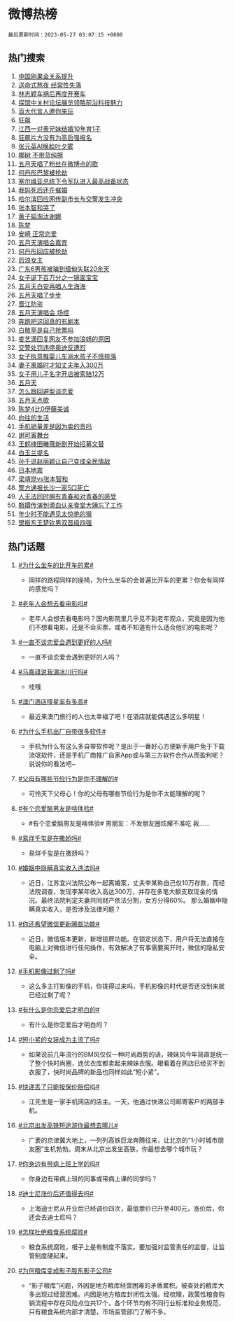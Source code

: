# 微博热榜

`最后更新时间：2023-05-27 03:07:15 +0800`

## 热门搜索

1. [中国刚果金关系提升](https://m.weibo.cn/search?containerid=100103type%3D1%26t%3D10%26q%3D%23%E4%B8%AD%E5%9B%BD%E5%88%9A%E6%9E%9C%E9%87%91%E5%85%B3%E7%B3%BB%E6%8F%90%E5%8D%87%23&stream_entry_id=51&isnewpage=1&extparam=seat%3D1%26stream_entry_id%3D51%26pos%3D0%26filter_type%3Drealtimehot%26c_type%3D51%26dgr%3D0%26cate%3D10103%26display_time%3D1685128033%26pre_seqid%3D1685128033968017586109&luicode=10000011&lfid=106003type%253D25%2526t%253D3%2526disable_hot%253D1%2526filter_type%253Drealtimehot)
1. [送命式熬夜 经常性失落](https://m.weibo.cn/search?containerid=100103type%3D1%26t%3D10%26q%3D%E9%80%81%E5%91%BD%E5%BC%8F%E7%86%AC%E5%A4%9C+%E7%BB%8F%E5%B8%B8%E6%80%A7%E5%A4%B1%E8%90%BD&stream_entry_id=31&isnewpage=1&extparam=seat%3D1%26dgr%3D0%26flag%3D0%26realpos%3D1%26c_type%3D31%26stream_entry_id%3D31%26cate%3D5001%26pos%3D0%26lcate%3D5001%26filter_type%3Drealtimehot%26q%3D%25E9%2580%2581%25E5%2591%25BD%25E5%25BC%258F%25E7%2586%25AC%25E5%25A4%259C%2520%25E7%25BB%258F%25E5%25B8%25B8%25E6%2580%25A7%25E5%25A4%25B1%25E8%2590%25BD%26band_rank%3D1%26display_time%3D1685128033%26pre_seqid%3D1685128033968017586109&luicode=10000011&lfid=106003type%253D25%2526t%253D3%2526disable_hot%253D1%2526filter_type%253Drealtimehot)
1. [林志颖车祸后再度开赛车](https://m.weibo.cn/search?containerid=100103type%3D1%26t%3D10%26q%3D%23%E6%9E%97%E5%BF%97%E9%A2%96%E8%BD%A6%E7%A5%B8%E5%90%8E%E5%86%8D%E5%BA%A6%E5%BC%80%E8%B5%9B%E8%BD%A6%23&stream_entry_id=31&isnewpage=1&extparam=seat%3D1%26dgr%3D0%26flag%3D2%26realpos%3D2%26c_type%3D31%26stream_entry_id%3D31%26cate%3D5001%26pos%3D1%26lcate%3D5001%26filter_type%3Drealtimehot%26q%3D%2523%25E6%259E%2597%25E5%25BF%2597%25E9%25A2%2596%25E8%25BD%25A6%25E7%25A5%25B8%25E5%2590%258E%25E5%2586%258D%25E5%25BA%25A6%25E5%25BC%2580%25E8%25B5%259B%25E8%25BD%25A6%2523%26band_rank%3D2%26display_time%3D1685128033%26pre_seqid%3D1685128033968017586109&luicode=10000011&lfid=106003type%253D25%2526t%253D3%2526disable_hot%253D1%2526filter_type%253Drealtimehot)
1. [探馆中关村论坛展览领略前沿科技魅力](https://m.weibo.cn/search?containerid=100103type%3D1%26t%3D10%26q%3D%23%E6%8E%A2%E9%A6%86%E4%B8%AD%E5%85%B3%E6%9D%91%E8%AE%BA%E5%9D%9B%E5%B1%95%E8%A7%88%E9%A2%86%E7%95%A5%E5%89%8D%E6%B2%BF%E7%A7%91%E6%8A%80%E9%AD%85%E5%8A%9B%23&stream_entry_id=31&isnewpage=1&extparam=seat%3D1%26dgr%3D0%26flag%3D0%26realpos%3D3%26c_type%3D31%26stream_entry_id%3D31%26cate%3D5001%26pos%3D2%26lcate%3D5001%26filter_type%3Drealtimehot%26q%3D%2523%25E6%258E%25A2%25E9%25A6%2586%25E4%25B8%25AD%25E5%2585%25B3%25E6%259D%2591%25E8%25AE%25BA%25E5%259D%259B%25E5%25B1%2595%25E8%25A7%2588%25E9%25A2%2586%25E7%2595%25A5%25E5%2589%258D%25E6%25B2%25BF%25E7%25A7%2591%25E6%258A%2580%25E9%25AD%2585%25E5%258A%259B%2523%26band_rank%3D3%26display_time%3D1685128033%26pre_seqid%3D1685128033968017586109&luicode=10000011&lfid=106003type%253D25%2526t%253D3%2526disable_hot%253D1%2526filter_type%253Drealtimehot)
1. [百大代言人邀你来玩](https://m.weibo.cn/search?containerid=100103type%3D1%26t%3D10%26q%3D%23%E7%99%BE%E5%A4%A7%E4%BB%A3%E8%A8%80%E4%BA%BA%E9%82%80%E4%BD%A0%E6%9D%A5%E7%8E%A9%23&stream_entry_id=31&isnewpage=1&extparam=seat%3D1%26dgr%3D0%26is_ad_pos%3D1%26c_type%3D31%26cate%3D5001%26stream_entry_id%3D31%26pos%3D3%26q%3D%2523%25E7%2599%25BE%25E5%25A4%25A7%25E4%25BB%25A3%25E8%25A8%2580%25E4%25BA%25BA%25E9%2582%2580%25E4%25BD%25A0%25E6%259D%25A5%25E7%258E%25A9%2523%26lcate%3D5001%26filter_type%3Drealtimehot%26adid%3D190676%26topic_ad%3D1%26band_rank%3D4%26display_time%3D1685128033%26pre_seqid%3D1685128033968017586109&luicode=10000011&lfid=106003type%253D25%2526t%253D3%2526disable_hot%253D1%2526filter_type%253Drealtimehot)
1. [狂飙](https://m.weibo.cn/search?containerid=100103type%3D1%26t%3D10%26q%3D%E7%8B%82%E9%A3%99&stream_entry_id=31&isnewpage=1&extparam=seat%3D1%26dgr%3D0%26flag%3D16%26realpos%3D4%26c_type%3D31%26stream_entry_id%3D31%26cate%3D5001%26pos%3D4%26lcate%3D5001%26filter_type%3Drealtimehot%26q%3D%25E7%258B%2582%25E9%25A3%2599%26band_rank%3D4%26display_time%3D1685128033%26pre_seqid%3D1685128033968017586109&luicode=10000011&lfid=106003type%253D25%2526t%253D3%2526disable_hot%253D1%2526filter_type%253Drealtimehot)
1. [江西一对表兄妹结婚10年育1子](https://m.weibo.cn/search?containerid=100103type%3D1%26t%3D10%26q%3D%23%E6%B1%9F%E8%A5%BF%E4%B8%80%E5%AF%B9%E8%A1%A8%E5%85%84%E5%A6%B9%E7%BB%93%E5%A9%9A10%E5%B9%B4%E8%82%B21%E5%AD%90%23&stream_entry_id=31&isnewpage=1&extparam=seat%3D1%26dgr%3D0%26flag%3D0%26realpos%3D5%26c_type%3D31%26stream_entry_id%3D31%26cate%3D5001%26pos%3D5%26lcate%3D5001%26filter_type%3Drealtimehot%26q%3D%2523%25E6%25B1%259F%25E8%25A5%25BF%25E4%25B8%2580%25E5%25AF%25B9%25E8%25A1%25A8%25E5%2585%2584%25E5%25A6%25B9%25E7%25BB%2593%25E5%25A9%259A10%25E5%25B9%25B4%25E8%2582%25B21%25E5%25AD%2590%2523%26band_rank%3D5%26display_time%3D1685128033%26pre_seqid%3D1685128033968017586109&luicode=10000011&lfid=106003type%253D25%2526t%253D3%2526disable_hot%253D1%2526filter_type%253Drealtimehot)
1. [狂飙片方没有为高启强报名](https://m.weibo.cn/search?containerid=100103type%3D1%26t%3D10%26q%3D%23%E7%8B%82%E9%A3%99%E7%89%87%E6%96%B9%E6%B2%A1%E6%9C%89%E4%B8%BA%E9%AB%98%E5%90%AF%E5%BC%BA%E6%8A%A5%E5%90%8D%23&stream_entry_id=31&isnewpage=1&extparam=seat%3D1%26dgr%3D0%26flag%3D0%26realpos%3D6%26c_type%3D31%26stream_entry_id%3D31%26cate%3D5001%26pos%3D6%26lcate%3D5001%26filter_type%3Drealtimehot%26q%3D%2523%25E7%258B%2582%25E9%25A3%2599%25E7%2589%2587%25E6%2596%25B9%25E6%25B2%25A1%25E6%259C%2589%25E4%25B8%25BA%25E9%25AB%2598%25E5%2590%25AF%25E5%25BC%25BA%25E6%258A%25A5%25E5%2590%258D%2523%26band_rank%3D6%26display_time%3D1685128033%26pre_seqid%3D1685128033968017586109&luicode=10000011&lfid=106003type%253D25%2526t%253D3%2526disable_hot%253D1%2526filter_type%253Drealtimehot)
1. [张元英AI换脸叶夕雾](https://m.weibo.cn/search?containerid=100103type%3D1%26t%3D10%26q%3D%23%E5%BC%A0%E5%85%83%E8%8B%B1AI%E6%8D%A2%E8%84%B8%E5%8F%B6%E5%A4%95%E9%9B%BE%23&stream_entry_id=31&isnewpage=1&extparam=seat%3D1%26dgr%3D0%26flag%3D0%26realpos%3D7%26c_type%3D31%26stream_entry_id%3D31%26cate%3D5001%26pos%3D7%26lcate%3D5001%26filter_type%3Drealtimehot%26q%3D%2523%25E5%25BC%25A0%25E5%2585%2583%25E8%258B%25B1AI%25E6%258D%25A2%25E8%2584%25B8%25E5%258F%25B6%25E5%25A4%2595%25E9%259B%25BE%2523%26band_rank%3D7%26display_time%3D1685128033%26pre_seqid%3D1685128033968017586109&luicode=10000011&lfid=106003type%253D25%2526t%253D3%2526disable_hot%253D1%2526filter_type%253Drealtimehot)
1. [椰树 不带货纯擦](https://m.weibo.cn/search?containerid=100103type%3D1%26t%3D10%26q%3D%E6%A4%B0%E6%A0%91+%E4%B8%8D%E5%B8%A6%E8%B4%A7%E7%BA%AF%E6%93%A6&stream_entry_id=31&isnewpage=1&extparam=seat%3D1%26dgr%3D0%26flag%3D0%26realpos%3D8%26c_type%3D31%26stream_entry_id%3D31%26cate%3D5001%26pos%3D8%26lcate%3D5001%26filter_type%3Drealtimehot%26q%3D%25E6%25A4%25B0%25E6%25A0%2591%2520%25E4%25B8%258D%25E5%25B8%25A6%25E8%25B4%25A7%25E7%25BA%25AF%25E6%2593%25A6%26band_rank%3D8%26display_time%3D1685128033%26pre_seqid%3D1685128033968017586109&luicode=10000011&lfid=106003type%253D25%2526t%253D3%2526disable_hot%253D1%2526filter_type%253Drealtimehot)
1. [五月天唱了粉丝在微博点的歌](https://m.weibo.cn/search?containerid=100103type%3D1%26t%3D10%26q%3D%23%E4%BA%94%E6%9C%88%E5%A4%A9%E5%94%B1%E4%BA%86%E7%B2%89%E4%B8%9D%E5%9C%A8%E5%BE%AE%E5%8D%9A%E7%82%B9%E7%9A%84%E6%AD%8C%23&stream_entry_id=31&isnewpage=1&extparam=seat%3D1%26dgr%3D0%26flag%3D0%26realpos%3D9%26c_type%3D31%26stream_entry_id%3D31%26cate%3D5001%26pos%3D9%26lcate%3D5001%26filter_type%3Drealtimehot%26q%3D%2523%25E4%25BA%2594%25E6%259C%2588%25E5%25A4%25A9%25E5%2594%25B1%25E4%25BA%2586%25E7%25B2%2589%25E4%25B8%259D%25E5%259C%25A8%25E5%25BE%25AE%25E5%258D%259A%25E7%2582%25B9%25E7%259A%2584%25E6%25AD%258C%2523%26band_rank%3D9%26display_time%3D1685128033%26pre_seqid%3D1685128033968017586109&luicode=10000011&lfid=106003type%253D25%2526t%253D3%2526disable_hot%253D1%2526filter_type%253Drealtimehot)
1. [何丹彤巴黎被抢劫](https://m.weibo.cn/search?containerid=100103type%3D1%26t%3D10%26q%3D%E4%BD%95%E4%B8%B9%E5%BD%A4%E5%B7%B4%E9%BB%8E%E8%A2%AB%E6%8A%A2%E5%8A%AB&stream_entry_id=31&isnewpage=1&extparam=seat%3D1%26dgr%3D0%26flag%3D0%26realpos%3D10%26c_type%3D31%26stream_entry_id%3D31%26cate%3D5001%26pos%3D10%26lcate%3D5001%26filter_type%3Drealtimehot%26q%3D%25E4%25BD%2595%25E4%25B8%25B9%25E5%25BD%25A4%25E5%25B7%25B4%25E9%25BB%258E%25E8%25A2%25AB%25E6%258A%25A2%25E5%258A%25AB%26band_rank%3D10%26display_time%3D1685128033%26pre_seqid%3D1685128033968017586109&luicode=10000011&lfid=106003type%253D25%2526t%253D3%2526disable_hot%253D1%2526filter_type%253Drealtimehot)
1. [塞尔维亚总统下令军队进入最高战备状态](https://m.weibo.cn/search?containerid=100103type%3D1%26t%3D10%26q%3D%23%E5%A1%9E%E5%B0%94%E7%BB%B4%E4%BA%9A%E6%80%BB%E7%BB%9F%E4%B8%8B%E4%BB%A4%E5%86%9B%E9%98%9F%E8%BF%9B%E5%85%A5%E6%9C%80%E9%AB%98%E6%88%98%E5%A4%87%E7%8A%B6%E6%80%81%23&stream_entry_id=31&isnewpage=1&extparam=seat%3D1%26dgr%3D0%26flag%3D0%26realpos%3D11%26c_type%3D31%26stream_entry_id%3D31%26cate%3D5001%26pos%3D11%26lcate%3D5001%26filter_type%3Drealtimehot%26q%3D%2523%25E5%25A1%259E%25E5%25B0%2594%25E7%25BB%25B4%25E4%25BA%259A%25E6%2580%25BB%25E7%25BB%259F%25E4%25B8%258B%25E4%25BB%25A4%25E5%2586%259B%25E9%2598%259F%25E8%25BF%259B%25E5%2585%25A5%25E6%259C%2580%25E9%25AB%2598%25E6%2588%2598%25E5%25A4%2587%25E7%258A%25B6%25E6%2580%2581%2523%26band_rank%3D11%26display_time%3D1685128033%26pre_seqid%3D1685128033968017586109&luicode=10000011&lfid=106003type%253D25%2526t%253D3%2526disable_hot%253D1%2526filter_type%253Drealtimehot)
1. [我妈死后还在催婚](https://m.weibo.cn/search?containerid=100103type%3D1%26t%3D10%26q%3D%E6%88%91%E5%A6%88%E6%AD%BB%E5%90%8E%E8%BF%98%E5%9C%A8%E5%82%AC%E5%A9%9A&stream_entry_id=31&isnewpage=1&extparam=seat%3D1%26dgr%3D0%26flag%3D0%26realpos%3D12%26c_type%3D31%26stream_entry_id%3D31%26cate%3D5001%26pos%3D12%26lcate%3D5001%26filter_type%3Drealtimehot%26q%3D%25E6%2588%2591%25E5%25A6%2588%25E6%25AD%25BB%25E5%2590%258E%25E8%25BF%2598%25E5%259C%25A8%25E5%2582%25AC%25E5%25A9%259A%26band_rank%3D12%26display_time%3D1685128033%26pre_seqid%3D1685128033968017586109&luicode=10000011&lfid=106003type%253D25%2526t%253D3%2526disable_hot%253D1%2526filter_type%253Drealtimehot)
1. [哈尔滨回应网传副市长与交警发生冲突](https://m.weibo.cn/search?containerid=100103type%3D1%26t%3D10%26q%3D%23%E5%93%88%E5%B0%94%E6%BB%A8%E5%9B%9E%E5%BA%94%E7%BD%91%E4%BC%A0%E5%89%AF%E5%B8%82%E9%95%BF%E4%B8%8E%E4%BA%A4%E8%AD%A6%E5%8F%91%E7%94%9F%E5%86%B2%E7%AA%81%23&stream_entry_id=31&isnewpage=1&extparam=seat%3D1%26dgr%3D0%26flag%3D0%26realpos%3D13%26c_type%3D31%26stream_entry_id%3D31%26cate%3D5001%26pos%3D13%26lcate%3D5001%26filter_type%3Drealtimehot%26q%3D%2523%25E5%2593%2588%25E5%25B0%2594%25E6%25BB%25A8%25E5%259B%259E%25E5%25BA%2594%25E7%25BD%2591%25E4%25BC%25A0%25E5%2589%25AF%25E5%25B8%2582%25E9%2595%25BF%25E4%25B8%258E%25E4%25BA%25A4%25E8%25AD%25A6%25E5%258F%2591%25E7%2594%259F%25E5%2586%25B2%25E7%25AA%2581%2523%26band_rank%3D13%26display_time%3D1685128033%26pre_seqid%3D1685128033968017586109&luicode=10000011&lfid=106003type%253D25%2526t%253D3%2526disable_hot%253D1%2526filter_type%253Drealtimehot)
1. [张本智和哭了](https://m.weibo.cn/search?containerid=100103type%3D1%26t%3D10%26q%3D%23%E5%BC%A0%E6%9C%AC%E6%99%BA%E5%92%8C%E5%93%AD%E4%BA%86%23&stream_entry_id=31&isnewpage=1&extparam=seat%3D1%26dgr%3D0%26flag%3D0%26realpos%3D14%26c_type%3D31%26stream_entry_id%3D31%26cate%3D5001%26pos%3D14%26lcate%3D5001%26filter_type%3Drealtimehot%26q%3D%2523%25E5%25BC%25A0%25E6%259C%25AC%25E6%2599%25BA%25E5%2592%258C%25E5%2593%25AD%25E4%25BA%2586%2523%26band_rank%3D14%26display_time%3D1685128033%26pre_seqid%3D1685128033968017586109&luicode=10000011&lfid=106003type%253D25%2526t%253D3%2526disable_hot%253D1%2526filter_type%253Drealtimehot)
1. [黄子韬淘汰谢娜](https://m.weibo.cn/search?containerid=100103type%3D1%26t%3D10%26q%3D%23%E9%BB%84%E5%AD%90%E9%9F%AC%E6%B7%98%E6%B1%B0%E8%B0%A2%E5%A8%9C%23&stream_entry_id=31&isnewpage=1&extparam=seat%3D1%26dgr%3D0%26flag%3D0%26realpos%3D15%26c_type%3D31%26stream_entry_id%3D31%26cate%3D5001%26pos%3D15%26lcate%3D5001%26filter_type%3Drealtimehot%26q%3D%2523%25E9%25BB%2584%25E5%25AD%2590%25E9%259F%25AC%25E6%25B7%2598%25E6%25B1%25B0%25E8%25B0%25A2%25E5%25A8%259C%2523%26band_rank%3D15%26display_time%3D1685128033%26pre_seqid%3D1685128033968017586109&luicode=10000011&lfid=106003type%253D25%2526t%253D3%2526disable_hot%253D1%2526filter_type%253Drealtimehot)
1. [陈梦](https://m.weibo.cn/search?containerid=100103type%3D1%26t%3D10%26q%3D%E9%99%88%E6%A2%A6&stream_entry_id=31&isnewpage=1&extparam=seat%3D1%26dgr%3D0%26flag%3D0%26realpos%3D16%26c_type%3D31%26stream_entry_id%3D31%26cate%3D5001%26pos%3D16%26lcate%3D5001%26filter_type%3Drealtimehot%26q%3D%25E9%2599%2588%25E6%25A2%25A6%26band_rank%3D16%26display_time%3D1685128033%26pre_seqid%3D1685128033968017586109&luicode=10000011&lfid=106003type%253D25%2526t%253D3%2526disable_hot%253D1%2526filter_type%253Drealtimehot)
1. [安崎 正常恋爱](https://m.weibo.cn/search?containerid=100103type%3D1%26t%3D10%26q%3D%E5%AE%89%E5%B4%8E+%E6%AD%A3%E5%B8%B8%E6%81%8B%E7%88%B1&stream_entry_id=31&isnewpage=1&extparam=seat%3D1%26dgr%3D0%26flag%3D0%26realpos%3D17%26c_type%3D31%26stream_entry_id%3D31%26cate%3D5001%26pos%3D17%26lcate%3D5001%26filter_type%3Drealtimehot%26q%3D%25E5%25AE%2589%25E5%25B4%258E%2520%25E6%25AD%25A3%25E5%25B8%25B8%25E6%2581%258B%25E7%2588%25B1%26band_rank%3D17%26display_time%3D1685128033%26pre_seqid%3D1685128033968017586109&luicode=10000011&lfid=106003type%253D25%2526t%253D3%2526disable_hot%253D1%2526filter_type%253Drealtimehot)
1. [五月天演唱会嘉宾](https://m.weibo.cn/search?containerid=100103type%3D1%26t%3D10%26q%3D%E4%BA%94%E6%9C%88%E5%A4%A9%E6%BC%94%E5%94%B1%E4%BC%9A%E5%98%89%E5%AE%BE&stream_entry_id=31&isnewpage=1&extparam=seat%3D1%26dgr%3D0%26flag%3D0%26realpos%3D18%26c_type%3D31%26stream_entry_id%3D31%26cate%3D5001%26pos%3D18%26lcate%3D5001%26filter_type%3Drealtimehot%26q%3D%25E4%25BA%2594%25E6%259C%2588%25E5%25A4%25A9%25E6%25BC%2594%25E5%2594%25B1%25E4%25BC%259A%25E5%2598%2589%25E5%25AE%25BE%26band_rank%3D18%26display_time%3D1685128033%26pre_seqid%3D1685128033968017586109&luicode=10000011&lfid=106003type%253D25%2526t%253D3%2526disable_hot%253D1%2526filter_type%253Drealtimehot)
1. [何丹彤回应被抢劫](https://m.weibo.cn/search?containerid=100103type%3D1%26t%3D10%26q%3D%23%E4%BD%95%E4%B8%B9%E5%BD%A4%E5%9B%9E%E5%BA%94%E8%A2%AB%E6%8A%A2%E5%8A%AB%23&stream_entry_id=31&isnewpage=1&extparam=seat%3D1%26dgr%3D0%26flag%3D0%26realpos%3D19%26c_type%3D31%26stream_entry_id%3D31%26cate%3D5001%26pos%3D19%26lcate%3D5001%26filter_type%3Drealtimehot%26q%3D%2523%25E4%25BD%2595%25E4%25B8%25B9%25E5%25BD%25A4%25E5%259B%259E%25E5%25BA%2594%25E8%25A2%25AB%25E6%258A%25A2%25E5%258A%25AB%2523%26band_rank%3D19%26display_time%3D1685128033%26pre_seqid%3D1685128033968017586109&luicode=10000011&lfid=106003type%253D25%2526t%253D3%2526disable_hot%253D1%2526filter_type%253Drealtimehot)
1. [后浪女主](https://m.weibo.cn/search?containerid=100103type%3D1%26t%3D10%26q%3D%E5%90%8E%E6%B5%AA%E5%A5%B3%E4%B8%BB&stream_entry_id=31&isnewpage=1&extparam=seat%3D1%26dgr%3D0%26flag%3D0%26realpos%3D20%26c_type%3D31%26stream_entry_id%3D31%26cate%3D5001%26pos%3D20%26lcate%3D5001%26filter_type%3Drealtimehot%26q%3D%25E5%2590%258E%25E6%25B5%25AA%25E5%25A5%25B3%25E4%25B8%25BB%26band_rank%3D20%26display_time%3D1685128033%26pre_seqid%3D1685128033968017586109&luicode=10000011&lfid=106003type%253D25%2526t%253D3%2526disable_hot%253D1%2526filter_type%253Drealtimehot)
1. [广东6男孩被骗到缅甸失联20余天](https://m.weibo.cn/search?containerid=100103type%3D1%26t%3D10%26q%3D%23%E5%B9%BF%E4%B8%9C6%E7%94%B7%E5%AD%A9%E8%A2%AB%E9%AA%97%E5%88%B0%E7%BC%85%E7%94%B8%E5%A4%B1%E8%81%9420%E4%BD%99%E5%A4%A9%23&stream_entry_id=31&isnewpage=1&extparam=seat%3D1%26dgr%3D0%26flag%3D0%26realpos%3D21%26c_type%3D31%26stream_entry_id%3D31%26cate%3D5001%26pos%3D21%26lcate%3D5001%26filter_type%3Drealtimehot%26q%3D%2523%25E5%25B9%25BF%25E4%25B8%259C6%25E7%2594%25B7%25E5%25AD%25A9%25E8%25A2%25AB%25E9%25AA%2597%25E5%2588%25B0%25E7%25BC%2585%25E7%2594%25B8%25E5%25A4%25B1%25E8%2581%259420%25E4%25BD%2599%25E5%25A4%25A9%2523%26band_rank%3D21%26display_time%3D1685128033%26pre_seqid%3D1685128033968017586109&luicode=10000011&lfid=106003type%253D25%2526t%253D3%2526disable_hot%253D1%2526filter_type%253Drealtimehot)
1. [女子诞下百万分之一镜面宝宝](https://m.weibo.cn/search?containerid=100103type%3D1%26t%3D10%26q%3D%23%E5%A5%B3%E5%AD%90%E8%AF%9E%E4%B8%8B%E7%99%BE%E4%B8%87%E5%88%86%E4%B9%8B%E4%B8%80%E9%95%9C%E9%9D%A2%E5%AE%9D%E5%AE%9D%23&stream_entry_id=31&isnewpage=1&extparam=seat%3D1%26dgr%3D0%26flag%3D0%26realpos%3D22%26c_type%3D31%26stream_entry_id%3D31%26cate%3D5001%26pos%3D22%26lcate%3D5001%26filter_type%3Drealtimehot%26q%3D%2523%25E5%25A5%25B3%25E5%25AD%2590%25E8%25AF%259E%25E4%25B8%258B%25E7%2599%25BE%25E4%25B8%2587%25E5%2588%2586%25E4%25B9%258B%25E4%25B8%2580%25E9%2595%259C%25E9%259D%25A2%25E5%25AE%259D%25E5%25AE%259D%2523%26band_rank%3D22%26display_time%3D1685128033%26pre_seqid%3D1685128033968017586109&luicode=10000011&lfid=106003type%253D25%2526t%253D3%2526disable_hot%253D1%2526filter_type%253Drealtimehot)
1. [五月天白安再唱人生海海](https://m.weibo.cn/search?containerid=100103type%3D1%26t%3D10%26q%3D%23%E4%BA%94%E6%9C%88%E5%A4%A9%E7%99%BD%E5%AE%89%E5%86%8D%E5%94%B1%E4%BA%BA%E7%94%9F%E6%B5%B7%E6%B5%B7%23&stream_entry_id=31&isnewpage=1&extparam=seat%3D1%26dgr%3D0%26flag%3D1%26realpos%3D23%26c_type%3D31%26stream_entry_id%3D31%26cate%3D5001%26pos%3D23%26lcate%3D5001%26filter_type%3Drealtimehot%26q%3D%2523%25E4%25BA%2594%25E6%259C%2588%25E5%25A4%25A9%25E7%2599%25BD%25E5%25AE%2589%25E5%2586%258D%25E5%2594%25B1%25E4%25BA%25BA%25E7%2594%259F%25E6%25B5%25B7%25E6%25B5%25B7%2523%26band_rank%3D23%26display_time%3D1685128033%26pre_seqid%3D1685128033968017586109&luicode=10000011&lfid=106003type%253D25%2526t%253D3%2526disable_hot%253D1%2526filter_type%253Drealtimehot)
1. [五月天唱了步步](https://m.weibo.cn/search?containerid=100103type%3D1%26t%3D10%26q%3D%E4%BA%94%E6%9C%88%E5%A4%A9%E5%94%B1%E4%BA%86%E6%AD%A5%E6%AD%A5&stream_entry_id=31&isnewpage=1&extparam=seat%3D1%26dgr%3D0%26flag%3D0%26realpos%3D24%26c_type%3D31%26stream_entry_id%3D31%26cate%3D5001%26pos%3D24%26lcate%3D5001%26filter_type%3Drealtimehot%26q%3D%25E4%25BA%2594%25E6%259C%2588%25E5%25A4%25A9%25E5%2594%25B1%25E4%25BA%2586%25E6%25AD%25A5%25E6%25AD%25A5%26band_rank%3D24%26display_time%3D1685128033%26pre_seqid%3D1685128033968017586109&luicode=10000011&lfid=106003type%253D25%2526t%253D3%2526disable_hot%253D1%2526filter_type%253Drealtimehot)
1. [晋江防盗](https://m.weibo.cn/search?containerid=100103type%3D1%26t%3D10%26q%3D%E6%99%8B%E6%B1%9F%E9%98%B2%E7%9B%97&stream_entry_id=31&isnewpage=1&extparam=seat%3D1%26dgr%3D0%26flag%3D0%26realpos%3D25%26c_type%3D31%26stream_entry_id%3D31%26cate%3D5001%26pos%3D25%26lcate%3D5001%26filter_type%3Drealtimehot%26q%3D%25E6%2599%258B%25E6%25B1%259F%25E9%2598%25B2%25E7%259B%2597%26band_rank%3D25%26display_time%3D1685128033%26pre_seqid%3D1685128033968017586109&luicode=10000011&lfid=106003type%253D25%2526t%253D3%2526disable_hot%253D1%2526filter_type%253Drealtimehot)
1. [五月天演唱会 场控](https://m.weibo.cn/search?containerid=100103type%3D1%26t%3D10%26q%3D%E4%BA%94%E6%9C%88%E5%A4%A9%E6%BC%94%E5%94%B1%E4%BC%9A+%E5%9C%BA%E6%8E%A7&stream_entry_id=31&isnewpage=1&extparam=seat%3D1%26dgr%3D0%26flag%3D0%26realpos%3D26%26c_type%3D31%26stream_entry_id%3D31%26cate%3D5001%26pos%3D26%26lcate%3D5001%26filter_type%3Drealtimehot%26q%3D%25E4%25BA%2594%25E6%259C%2588%25E5%25A4%25A9%25E6%25BC%2594%25E5%2594%25B1%25E4%25BC%259A%2520%25E5%259C%25BA%25E6%258E%25A7%26band_rank%3D26%26display_time%3D1685128033%26pre_seqid%3D1685128033968017586109&luicode=10000011&lfid=106003type%253D25%2526t%253D3%2526disable_hot%253D1%2526filter_type%253Drealtimehot)
1. [奔跑吧这回真的有剧本](https://m.weibo.cn/search?containerid=100103type%3D1%26t%3D10%26q%3D%23%E5%A5%94%E8%B7%91%E5%90%A7%E8%BF%99%E5%9B%9E%E7%9C%9F%E7%9A%84%E6%9C%89%E5%89%A7%E6%9C%AC%23&stream_entry_id=31&isnewpage=1&extparam=seat%3D1%26dgr%3D0%26flag%3D0%26realpos%3D27%26c_type%3D31%26stream_entry_id%3D31%26cate%3D5001%26pos%3D27%26lcate%3D5001%26filter_type%3Drealtimehot%26q%3D%2523%25E5%25A5%2594%25E8%25B7%2591%25E5%2590%25A7%25E8%25BF%2599%25E5%259B%259E%25E7%259C%259F%25E7%259A%2584%25E6%259C%2589%25E5%2589%25A7%25E6%259C%25AC%2523%26band_rank%3D27%26display_time%3D1685128033%26pre_seqid%3D1685128033968017586109&luicode=10000011&lfid=106003type%253D25%2526t%253D3%2526disable_hot%253D1%2526filter_type%253Drealtimehot)
1. [白敬亭是自己抢票吗](https://m.weibo.cn/search?containerid=100103type%3D1%26t%3D10%26q%3D%23%E7%99%BD%E6%95%AC%E4%BA%AD%E6%98%AF%E8%87%AA%E5%B7%B1%E6%8A%A2%E7%A5%A8%E5%90%97%23&stream_entry_id=31&isnewpage=1&extparam=seat%3D1%26dgr%3D0%26flag%3D0%26realpos%3D28%26c_type%3D31%26stream_entry_id%3D31%26cate%3D5001%26pos%3D28%26lcate%3D5001%26filter_type%3Drealtimehot%26q%3D%2523%25E7%2599%25BD%25E6%2595%25AC%25E4%25BA%25AD%25E6%2598%25AF%25E8%2587%25AA%25E5%25B7%25B1%25E6%258A%25A2%25E7%25A5%25A8%25E5%2590%2597%2523%26band_rank%3D28%26display_time%3D1685128033%26pre_seqid%3D1685128033968017586109&luicode=10000011&lfid=106003type%253D25%2526t%253D3%2526disable_hot%253D1%2526filter_type%253Drealtimehot)
1. [娄艺潇回复网友不参加浪姐的原因](https://m.weibo.cn/search?containerid=100103type%3D1%26t%3D10%26q%3D%23%E5%A8%84%E8%89%BA%E6%BD%87%E5%9B%9E%E5%A4%8D%E7%BD%91%E5%8F%8B%E4%B8%8D%E5%8F%82%E5%8A%A0%E6%B5%AA%E5%A7%90%E7%9A%84%E5%8E%9F%E5%9B%A0%23&stream_entry_id=31&isnewpage=1&extparam=seat%3D1%26dgr%3D0%26flag%3D0%26realpos%3D29%26c_type%3D31%26stream_entry_id%3D31%26cate%3D5001%26pos%3D29%26lcate%3D5001%26filter_type%3Drealtimehot%26q%3D%2523%25E5%25A8%2584%25E8%2589%25BA%25E6%25BD%2587%25E5%259B%259E%25E5%25A4%258D%25E7%25BD%2591%25E5%258F%258B%25E4%25B8%258D%25E5%258F%2582%25E5%258A%25A0%25E6%25B5%25AA%25E5%25A7%2590%25E7%259A%2584%25E5%258E%259F%25E5%259B%25A0%2523%26band_rank%3D29%26display_time%3D1685128033%26pre_seqid%3D1685128033968017586109&luicode=10000011&lfid=106003type%253D25%2526t%253D3%2526disable_hot%253D1%2526filter_type%253Drealtimehot)
1. [交警处罚违停奥迪反遭怼](https://m.weibo.cn/search?containerid=100103type%3D1%26t%3D10%26q%3D%23%E4%BA%A4%E8%AD%A6%E5%A4%84%E7%BD%9A%E8%BF%9D%E5%81%9C%E5%A5%A5%E8%BF%AA%E5%8F%8D%E9%81%AD%E6%80%BC%23&stream_entry_id=31&isnewpage=1&extparam=seat%3D1%26dgr%3D0%26flag%3D0%26realpos%3D30%26c_type%3D31%26stream_entry_id%3D31%26cate%3D5001%26pos%3D30%26lcate%3D5001%26filter_type%3Drealtimehot%26q%3D%2523%25E4%25BA%25A4%25E8%25AD%25A6%25E5%25A4%2584%25E7%25BD%259A%25E8%25BF%259D%25E5%2581%259C%25E5%25A5%25A5%25E8%25BF%25AA%25E5%258F%258D%25E9%2581%25AD%25E6%2580%25BC%2523%26band_rank%3D30%26display_time%3D1685128033%26pre_seqid%3D1685128033968017586109&luicode=10000011&lfid=106003type%253D25%2526t%253D3%2526disable_hot%253D1%2526filter_type%253Drealtimehot)
1. [女子执意推婴儿车淌水孩子不慎摔落](https://m.weibo.cn/search?containerid=100103type%3D1%26t%3D10%26q%3D%23%E5%A5%B3%E5%AD%90%E6%89%A7%E6%84%8F%E6%8E%A8%E5%A9%B4%E5%84%BF%E8%BD%A6%E6%B7%8C%E6%B0%B4%E5%AD%A9%E5%AD%90%E4%B8%8D%E6%85%8E%E6%91%94%E8%90%BD%23&stream_entry_id=31&isnewpage=1&extparam=seat%3D1%26dgr%3D0%26flag%3D0%26realpos%3D31%26c_type%3D31%26stream_entry_id%3D31%26cate%3D5001%26pos%3D31%26lcate%3D5001%26filter_type%3Drealtimehot%26q%3D%2523%25E5%25A5%25B3%25E5%25AD%2590%25E6%2589%25A7%25E6%2584%258F%25E6%258E%25A8%25E5%25A9%25B4%25E5%2584%25BF%25E8%25BD%25A6%25E6%25B7%258C%25E6%25B0%25B4%25E5%25AD%25A9%25E5%25AD%2590%25E4%25B8%258D%25E6%2585%258E%25E6%2591%2594%25E8%2590%25BD%2523%26band_rank%3D31%26display_time%3D1685128033%26pre_seqid%3D1685128033968017586109&luicode=10000011&lfid=106003type%253D25%2526t%253D3%2526disable_hot%253D1%2526filter_type%253Drealtimehot)
1. [妻子离婚时才知丈夫年入300万](https://m.weibo.cn/search?containerid=100103type%3D1%26t%3D10%26q%3D%23%E5%A6%BB%E5%AD%90%E7%A6%BB%E5%A9%9A%E6%97%B6%E6%89%8D%E7%9F%A5%E4%B8%88%E5%A4%AB%E5%B9%B4%E5%85%A5300%E4%B8%87%23&stream_entry_id=31&isnewpage=1&extparam=seat%3D1%26dgr%3D0%26flag%3D0%26realpos%3D32%26c_type%3D31%26stream_entry_id%3D31%26cate%3D5001%26pos%3D32%26lcate%3D5001%26filter_type%3Drealtimehot%26q%3D%2523%25E5%25A6%25BB%25E5%25AD%2590%25E7%25A6%25BB%25E5%25A9%259A%25E6%2597%25B6%25E6%2589%258D%25E7%259F%25A5%25E4%25B8%2588%25E5%25A4%25AB%25E5%25B9%25B4%25E5%2585%25A5300%25E4%25B8%2587%2523%26band_rank%3D32%26display_time%3D1685128033%26pre_seqid%3D1685128033968017586109&luicode=10000011&lfid=106003type%253D25%2526t%253D3%2526disable_hot%253D1%2526filter_type%253Drealtimehot)
1. [女子用儿子名字开店被索赔12万](https://m.weibo.cn/search?containerid=100103type%3D1%26t%3D10%26q%3D%23%E5%A5%B3%E5%AD%90%E7%94%A8%E5%84%BF%E5%AD%90%E5%90%8D%E5%AD%97%E5%BC%80%E5%BA%97%E8%A2%AB%E7%B4%A2%E8%B5%9412%E4%B8%87%23&stream_entry_id=31&isnewpage=1&extparam=seat%3D1%26dgr%3D0%26flag%3D0%26realpos%3D33%26c_type%3D31%26stream_entry_id%3D31%26cate%3D5001%26pos%3D33%26lcate%3D5001%26filter_type%3Drealtimehot%26q%3D%2523%25E5%25A5%25B3%25E5%25AD%2590%25E7%2594%25A8%25E5%2584%25BF%25E5%25AD%2590%25E5%2590%258D%25E5%25AD%2597%25E5%25BC%2580%25E5%25BA%2597%25E8%25A2%25AB%25E7%25B4%25A2%25E8%25B5%259412%25E4%25B8%2587%2523%26band_rank%3D33%26display_time%3D1685128033%26pre_seqid%3D1685128033968017586109&luicode=10000011&lfid=106003type%253D25%2526t%253D3%2526disable_hot%253D1%2526filter_type%253Drealtimehot)
1. [五月天](https://m.weibo.cn/search?containerid=100103type%3D1%26t%3D10%26q%3D%E4%BA%94%E6%9C%88%E5%A4%A9&stream_entry_id=31&isnewpage=1&extparam=seat%3D1%26dgr%3D0%26flag%3D0%26realpos%3D34%26c_type%3D31%26stream_entry_id%3D31%26cate%3D5001%26pos%3D34%26lcate%3D5001%26filter_type%3Drealtimehot%26q%3D%25E4%25BA%2594%25E6%259C%2588%25E5%25A4%25A9%26band_rank%3D34%26display_time%3D1685128033%26pre_seqid%3D1685128033968017586109&luicode=10000011&lfid=106003type%253D25%2526t%253D3%2526disable_hot%253D1%2526filter_type%253Drealtimehot)
1. [怎么跟回避型谈恋爱](https://m.weibo.cn/search?containerid=100103type%3D1%26t%3D10%26q%3D%E6%80%8E%E4%B9%88%E8%B7%9F%E5%9B%9E%E9%81%BF%E5%9E%8B%E8%B0%88%E6%81%8B%E7%88%B1&stream_entry_id=31&isnewpage=1&extparam=seat%3D1%26dgr%3D0%26flag%3D0%26realpos%3D35%26c_type%3D31%26stream_entry_id%3D31%26cate%3D5001%26pos%3D35%26lcate%3D5001%26filter_type%3Drealtimehot%26q%3D%25E6%2580%258E%25E4%25B9%2588%25E8%25B7%259F%25E5%259B%259E%25E9%2581%25BF%25E5%259E%258B%25E8%25B0%2588%25E6%2581%258B%25E7%2588%25B1%26band_rank%3D35%26display_time%3D1685128033%26pre_seqid%3D1685128033968017586109&luicode=10000011&lfid=106003type%253D25%2526t%253D3%2526disable_hot%253D1%2526filter_type%253Drealtimehot)
1. [五月天点歌](https://m.weibo.cn/search?containerid=100103type%3D1%26t%3D10%26q%3D%23%E4%BA%94%E6%9C%88%E5%A4%A9%E7%82%B9%E6%AD%8C%23&stream_entry_id=31&isnewpage=1&extparam=seat%3D1%26dgr%3D0%26flag%3D0%26realpos%3D36%26c_type%3D31%26stream_entry_id%3D31%26cate%3D5001%26pos%3D36%26lcate%3D5001%26filter_type%3Drealtimehot%26q%3D%2523%25E4%25BA%2594%25E6%259C%2588%25E5%25A4%25A9%25E7%2582%25B9%25E6%25AD%258C%2523%26band_rank%3D36%26display_time%3D1685128033%26pre_seqid%3D1685128033968017586109&luicode=10000011&lfid=106003type%253D25%2526t%253D3%2526disable_hot%253D1%2526filter_type%253Drealtimehot)
1. [陈梦4比0伊藤美诚](https://m.weibo.cn/search?containerid=100103type%3D1%26t%3D10%26q%3D%23%E9%99%88%E6%A2%A64%E6%AF%940%E4%BC%8A%E8%97%A4%E7%BE%8E%E8%AF%9A%23&stream_entry_id=31&isnewpage=1&extparam=seat%3D1%26dgr%3D0%26flag%3D0%26realpos%3D37%26c_type%3D31%26stream_entry_id%3D31%26cate%3D5001%26pos%3D37%26lcate%3D5001%26filter_type%3Drealtimehot%26q%3D%2523%25E9%2599%2588%25E6%25A2%25A64%25E6%25AF%25940%25E4%25BC%258A%25E8%2597%25A4%25E7%25BE%258E%25E8%25AF%259A%2523%26band_rank%3D37%26display_time%3D1685128033%26pre_seqid%3D1685128033968017586109&luicode=10000011&lfid=106003type%253D25%2526t%253D3%2526disable_hot%253D1%2526filter_type%253Drealtimehot)
1. [向往的生活](https://m.weibo.cn/search?containerid=100103type%3D1%26t%3D10%26q%3D%E5%90%91%E5%BE%80%E7%9A%84%E7%94%9F%E6%B4%BB&stream_entry_id=31&isnewpage=1&extparam=seat%3D1%26dgr%3D0%26flag%3D0%26realpos%3D38%26c_type%3D31%26stream_entry_id%3D31%26cate%3D5001%26pos%3D38%26lcate%3D5001%26filter_type%3Drealtimehot%26q%3D%25E5%2590%2591%25E5%25BE%2580%25E7%259A%2584%25E7%2594%259F%25E6%25B4%25BB%26band_rank%3D38%26display_time%3D1685128033%26pre_seqid%3D1685128033968017586109&luicode=10000011&lfid=106003type%253D25%2526t%253D3%2526disable_hot%253D1%2526filter_type%253Drealtimehot)
1. [手机销量差是因为卖的贵吗](https://m.weibo.cn/search?containerid=100103type%3D1%26t%3D10%26q%3D%23%E6%89%8B%E6%9C%BA%E9%94%80%E9%87%8F%E5%B7%AE%E6%98%AF%E5%9B%A0%E4%B8%BA%E5%8D%96%E7%9A%84%E8%B4%B5%E5%90%97%23&stream_entry_id=31&isnewpage=1&extparam=seat%3D1%26dgr%3D0%26flag%3D0%26realpos%3D39%26c_type%3D31%26stream_entry_id%3D31%26cate%3D5001%26pos%3D39%26lcate%3D5001%26filter_type%3Drealtimehot%26q%3D%2523%25E6%2589%258B%25E6%259C%25BA%25E9%2594%2580%25E9%2587%258F%25E5%25B7%25AE%25E6%2598%25AF%25E5%259B%25A0%25E4%25B8%25BA%25E5%258D%2596%25E7%259A%2584%25E8%25B4%25B5%25E5%2590%2597%2523%26band_rank%3D39%26display_time%3D1685128033%26pre_seqid%3D1685128033968017586109&luicode=10000011&lfid=106003type%253D25%2526t%253D3%2526disable_hot%253D1%2526filter_type%253Drealtimehot)
1. [谢可寅舞台](https://m.weibo.cn/search?containerid=100103type%3D1%26t%3D10%26q%3D%E8%B0%A2%E5%8F%AF%E5%AF%85%E8%88%9E%E5%8F%B0&stream_entry_id=31&isnewpage=1&extparam=seat%3D1%26dgr%3D0%26flag%3D0%26realpos%3D40%26c_type%3D31%26stream_entry_id%3D31%26cate%3D5001%26pos%3D40%26lcate%3D5001%26filter_type%3Drealtimehot%26q%3D%25E8%25B0%25A2%25E5%258F%25AF%25E5%25AF%2585%25E8%2588%259E%25E5%258F%25B0%26band_rank%3D40%26display_time%3D1685128033%26pre_seqid%3D1685128033968017586109&luicode=10000011&lfid=106003type%253D25%2526t%253D3%2526disable_hot%253D1%2526filter_type%253Drealtimehot)
1. [王鹤棣田曦薇新剧开始招募文替](https://m.weibo.cn/search?containerid=100103type%3D1%26t%3D10%26q%3D%23%E7%8E%8B%E9%B9%A4%E6%A3%A3%E7%94%B0%E6%9B%A6%E8%96%87%E6%96%B0%E5%89%A7%E5%BC%80%E5%A7%8B%E6%8B%9B%E5%8B%9F%E6%96%87%E6%9B%BF%23&stream_entry_id=31&isnewpage=1&extparam=seat%3D1%26dgr%3D0%26flag%3D0%26realpos%3D41%26c_type%3D31%26stream_entry_id%3D31%26cate%3D5001%26pos%3D41%26lcate%3D5001%26filter_type%3Drealtimehot%26q%3D%2523%25E7%258E%258B%25E9%25B9%25A4%25E6%25A3%25A3%25E7%2594%25B0%25E6%259B%25A6%25E8%2596%2587%25E6%2596%25B0%25E5%2589%25A7%25E5%25BC%2580%25E5%25A7%258B%25E6%258B%259B%25E5%258B%259F%25E6%2596%2587%25E6%259B%25BF%2523%26band_rank%3D41%26display_time%3D1685128033%26pre_seqid%3D1685128033968017586109&luicode=10000011&lfid=106003type%253D25%2526t%253D3%2526disable_hot%253D1%2526filter_type%253Drealtimehot)
1. [白玉兰提名](https://m.weibo.cn/search?containerid=100103type%3D1%26t%3D10%26q%3D%E7%99%BD%E7%8E%89%E5%85%B0%E6%8F%90%E5%90%8D&stream_entry_id=31&isnewpage=1&extparam=seat%3D1%26dgr%3D0%26flag%3D0%26realpos%3D42%26c_type%3D31%26stream_entry_id%3D31%26cate%3D5001%26pos%3D42%26lcate%3D5001%26filter_type%3Drealtimehot%26q%3D%25E7%2599%25BD%25E7%258E%2589%25E5%2585%25B0%25E6%258F%2590%25E5%2590%258D%26band_rank%3D42%26display_time%3D1685128033%26pre_seqid%3D1685128033968017586109&luicode=10000011&lfid=106003type%253D25%2526t%253D3%2526disable_hot%253D1%2526filter_type%253Drealtimehot)
1. [孙千说赵丽颖让自己变成全民情敌](https://m.weibo.cn/search?containerid=100103type%3D1%26t%3D10%26q%3D%23%E5%AD%99%E5%8D%83%E8%AF%B4%E8%B5%B5%E4%B8%BD%E9%A2%96%E8%AE%A9%E8%87%AA%E5%B7%B1%E5%8F%98%E6%88%90%E5%85%A8%E6%B0%91%E6%83%85%E6%95%8C%23&stream_entry_id=31&isnewpage=1&extparam=seat%3D1%26dgr%3D0%26flag%3D0%26realpos%3D43%26c_type%3D31%26stream_entry_id%3D31%26cate%3D5001%26pos%3D43%26lcate%3D5001%26filter_type%3Drealtimehot%26q%3D%2523%25E5%25AD%2599%25E5%258D%2583%25E8%25AF%25B4%25E8%25B5%25B5%25E4%25B8%25BD%25E9%25A2%2596%25E8%25AE%25A9%25E8%2587%25AA%25E5%25B7%25B1%25E5%258F%2598%25E6%2588%2590%25E5%2585%25A8%25E6%25B0%2591%25E6%2583%2585%25E6%2595%258C%2523%26band_rank%3D43%26display_time%3D1685128033%26pre_seqid%3D1685128033968017586109&luicode=10000011&lfid=106003type%253D25%2526t%253D3%2526disable_hot%253D1%2526filter_type%253Drealtimehot)
1. [日本地震](https://m.weibo.cn/search?containerid=100103type%3D1%26t%3D10%26q%3D%E6%97%A5%E6%9C%AC%E5%9C%B0%E9%9C%87&stream_entry_id=31&isnewpage=1&extparam=seat%3D1%26dgr%3D0%26flag%3D0%26realpos%3D44%26c_type%3D31%26stream_entry_id%3D31%26cate%3D5001%26pos%3D44%26lcate%3D5001%26filter_type%3Drealtimehot%26q%3D%25E6%2597%25A5%25E6%259C%25AC%25E5%259C%25B0%25E9%259C%2587%26band_rank%3D44%26display_time%3D1685128033%26pre_seqid%3D1685128033968017586109&luicode=10000011&lfid=106003type%253D25%2526t%253D3%2526disable_hot%253D1%2526filter_type%253Drealtimehot)
1. [梁靖崑vs张本智和](https://m.weibo.cn/search?containerid=100103type%3D1%26t%3D10%26q%3D%E6%A2%81%E9%9D%96%E5%B4%91vs%E5%BC%A0%E6%9C%AC%E6%99%BA%E5%92%8C&stream_entry_id=31&isnewpage=1&extparam=seat%3D1%26dgr%3D0%26flag%3D0%26realpos%3D45%26c_type%3D31%26stream_entry_id%3D31%26cate%3D5001%26pos%3D45%26lcate%3D5001%26filter_type%3Drealtimehot%26q%3D%25E6%25A2%2581%25E9%259D%2596%25E5%25B4%2591vs%25E5%25BC%25A0%25E6%259C%25AC%25E6%2599%25BA%25E5%2592%258C%26band_rank%3D45%26display_time%3D1685128033%26pre_seqid%3D1685128033968017586109&luicode=10000011&lfid=106003type%253D25%2526t%253D3%2526disable_hot%253D1%2526filter_type%253Drealtimehot)
1. [警方通报长沙一家5口死亡](https://m.weibo.cn/search?containerid=100103type%3D1%26t%3D10%26q%3D%23%E8%AD%A6%E6%96%B9%E9%80%9A%E6%8A%A5%E9%95%BF%E6%B2%99%E4%B8%80%E5%AE%B65%E5%8F%A3%E6%AD%BB%E4%BA%A1%23&stream_entry_id=31&isnewpage=1&extparam=seat%3D1%26dgr%3D0%26flag%3D0%26realpos%3D46%26c_type%3D31%26stream_entry_id%3D31%26cate%3D5001%26pos%3D46%26lcate%3D5001%26filter_type%3Drealtimehot%26q%3D%2523%25E8%25AD%25A6%25E6%2596%25B9%25E9%2580%259A%25E6%258A%25A5%25E9%2595%25BF%25E6%25B2%2599%25E4%25B8%2580%25E5%25AE%25B65%25E5%258F%25A3%25E6%25AD%25BB%25E4%25BA%25A1%2523%26band_rank%3D46%26display_time%3D1685128033%26pre_seqid%3D1685128033968017586109&luicode=10000011&lfid=106003type%253D25%2526t%253D3%2526disable_hot%253D1%2526filter_type%253Drealtimehot)
1. [人无法同时拥有青春和对青春的感受](https://m.weibo.cn/search?containerid=100103type%3D1%26t%3D10%26q%3D%E4%BA%BA%E6%97%A0%E6%B3%95%E5%90%8C%E6%97%B6%E6%8B%A5%E6%9C%89%E9%9D%92%E6%98%A5%E5%92%8C%E5%AF%B9%E9%9D%92%E6%98%A5%E7%9A%84%E6%84%9F%E5%8F%97&stream_entry_id=31&isnewpage=1&extparam=seat%3D1%26dgr%3D0%26flag%3D0%26realpos%3D47%26c_type%3D31%26stream_entry_id%3D31%26cate%3D5001%26pos%3D47%26lcate%3D5001%26filter_type%3Drealtimehot%26q%3D%25E4%25BA%25BA%25E6%2597%25A0%25E6%25B3%2595%25E5%2590%258C%25E6%2597%25B6%25E6%258B%25A5%25E6%259C%2589%25E9%259D%2592%25E6%2598%25A5%25E5%2592%258C%25E5%25AF%25B9%25E9%259D%2592%25E6%2598%25A5%25E7%259A%2584%25E6%2584%259F%25E5%258F%2597%26band_rank%3D47%26display_time%3D1685128033%26pre_seqid%3D1685128033968017586109&luicode=10000011&lfid=106003type%253D25%2526t%253D3%2526disable_hot%253D1%2526filter_type%253Drealtimehot)
1. [甄嬛传演到滴血认亲食堂大姨忘了工作](https://m.weibo.cn/search?containerid=100103type%3D1%26t%3D10%26q%3D%23%E7%94%84%E5%AC%9B%E4%BC%A0%E6%BC%94%E5%88%B0%E6%BB%B4%E8%A1%80%E8%AE%A4%E4%BA%B2%E9%A3%9F%E5%A0%82%E5%A4%A7%E5%A7%A8%E5%BF%98%E4%BA%86%E5%B7%A5%E4%BD%9C%23&stream_entry_id=31&isnewpage=1&extparam=seat%3D1%26dgr%3D0%26flag%3D0%26realpos%3D48%26c_type%3D31%26stream_entry_id%3D31%26cate%3D5001%26pos%3D48%26lcate%3D5001%26filter_type%3Drealtimehot%26q%3D%2523%25E7%2594%2584%25E5%25AC%259B%25E4%25BC%25A0%25E6%25BC%2594%25E5%2588%25B0%25E6%25BB%25B4%25E8%25A1%2580%25E8%25AE%25A4%25E4%25BA%25B2%25E9%25A3%259F%25E5%25A0%2582%25E5%25A4%25A7%25E5%25A7%25A8%25E5%25BF%2598%25E4%25BA%2586%25E5%25B7%25A5%25E4%25BD%259C%2523%26band_rank%3D48%26display_time%3D1685128033%26pre_seqid%3D1685128033968017586109&luicode=10000011&lfid=106003type%253D25%2526t%253D3%2526disable_hot%253D1%2526filter_type%253Drealtimehot)
1. [年少时不能遇见太惊艳的猴](https://m.weibo.cn/search?containerid=100103type%3D1%26t%3D10%26q%3D%E5%B9%B4%E5%B0%91%E6%97%B6%E4%B8%8D%E8%83%BD%E9%81%87%E8%A7%81%E5%A4%AA%E6%83%8A%E8%89%B3%E7%9A%84%E7%8C%B4&stream_entry_id=31&isnewpage=1&extparam=seat%3D1%26dgr%3D0%26flag%3D0%26realpos%3D49%26c_type%3D31%26stream_entry_id%3D31%26cate%3D5001%26pos%3D49%26lcate%3D5001%26filter_type%3Drealtimehot%26q%3D%25E5%25B9%25B4%25E5%25B0%2591%25E6%2597%25B6%25E4%25B8%258D%25E8%2583%25BD%25E9%2581%2587%25E8%25A7%2581%25E5%25A4%25AA%25E6%2583%258A%25E8%2589%25B3%25E7%259A%2584%25E7%258C%25B4%26band_rank%3D49%26display_time%3D1685128033%26pre_seqid%3D1685128033968017586109&luicode=10000011&lfid=106003type%253D25%2526t%253D3%2526disable_hot%253D1%2526filter_type%253Drealtimehot)
1. [樊振东王楚钦男双晋级四强](https://m.weibo.cn/search?containerid=100103type%3D1%26t%3D10%26q%3D%23%E6%A8%8A%E6%8C%AF%E4%B8%9C%E7%8E%8B%E6%A5%9A%E9%92%A6%E7%94%B7%E5%8F%8C%E6%99%8B%E7%BA%A7%E5%9B%9B%E5%BC%BA%23&stream_entry_id=31&isnewpage=1&extparam=seat%3D1%26dgr%3D0%26flag%3D0%26realpos%3D50%26c_type%3D31%26stream_entry_id%3D31%26cate%3D5001%26pos%3D50%26lcate%3D5001%26filter_type%3Drealtimehot%26q%3D%2523%25E6%25A8%258A%25E6%258C%25AF%25E4%25B8%259C%25E7%258E%258B%25E6%25A5%259A%25E9%2592%25A6%25E7%2594%25B7%25E5%258F%258C%25E6%2599%258B%25E7%25BA%25A7%25E5%259B%259B%25E5%25BC%25BA%2523%26band_rank%3D50%26display_time%3D1685128033%26pre_seqid%3D1685128033968017586109&luicode=10000011&lfid=106003type%253D25%2526t%253D3%2526disable_hot%253D1%2526filter_type%253Drealtimehot)

## 热门话题

1. [#为什么坐车的比开车的累#](https://m.weibo.cn/search?containerid=231522type%3D1%26t%3D10%26q%3D%23%E4%B8%BA%E4%BB%80%E4%B9%88%E5%9D%90%E8%BD%A6%E7%9A%84%E6%AF%94%E5%BC%80%E8%BD%A6%E7%9A%84%E7%B4%AF%23&stream_entry_id=128&isnewpage=1&extparam=seat%3D1%26unitid%3D1684988546669%26pos%3D1-0-0%26cate%3D5004%26lcate%3D5004%26dgr%3D0%26c_type%3D128%26display_time%3D1685128035%26pre_seqid%3D1685128035188927354223&luicode=10000011&lfid=231648_-_4)
    - 同样的路程同样的座椅，为什么坐车的会普遍比开车的更累？你会有同样的感觉吗？

1. [#老年人会想去看电影吗#](https://m.weibo.cn/search?containerid=231522type%3D1%26t%3D10%26q%3D%23%E8%80%81%E5%B9%B4%E4%BA%BA%E4%BC%9A%E6%83%B3%E5%8E%BB%E7%9C%8B%E7%94%B5%E5%BD%B1%E5%90%97%23&stream_entry_id=128&isnewpage=1&extparam=seat%3D1%26unitid%3D1685091758180%26pos%3D1-0-1%26cate%3D5004%26lcate%3D5004%26dgr%3D0%26c_type%3D128%26display_time%3D1685128035%26pre_seqid%3D1685128035188927354223&luicode=10000011&lfid=231648_-_4)
    - 老年人会想去看电影吗？国内影院里几乎见不到老年观众，究竟是因为他们不想看电影，还是不会买票，或者不知道有什么适合他们的电影呢？

1. [#一直不谈恋爱会遇到更好的人吗#](https://m.weibo.cn/search?containerid=231522type%3D1%26t%3D10%26q%3D%23%E4%B8%80%E7%9B%B4%E4%B8%8D%E8%B0%88%E6%81%8B%E7%88%B1%E4%BC%9A%E9%81%87%E5%88%B0%E6%9B%B4%E5%A5%BD%E7%9A%84%E4%BA%BA%E5%90%97%23&stream_entry_id=128&isnewpage=1&extparam=seat%3D1%26unitid%3D1685110671204%26pos%3D1-0-2%26cate%3D5004%26lcate%3D5004%26dgr%3D0%26c_type%3D128%26display_time%3D1685128035%26pre_seqid%3D1685128035188927354223&luicode=10000011&lfid=231648_-_4)
    - 一直不谈恋爱会遇到更好的人吗？

1. [#马嘉祺说我演冰川行吗#](https://m.weibo.cn/search?containerid=231522type%3D1%26t%3D10%26q%3D%23%E9%A9%AC%E5%98%89%E7%A5%BA%E8%AF%B4%E6%88%91%E6%BC%94%E5%86%B0%E5%B7%9D%E8%A1%8C%E5%90%97%23&stream_entry_id=128&isnewpage=1&extparam=seat%3D1%26unitid%3D1685094144889%26pos%3D1-0-3%26cate%3D5004%26lcate%3D5004%26dgr%3D0%26c_type%3D128%26display_time%3D1685128035%26pre_seqid%3D1685128035188927354223&luicode=10000011&lfid=231648_-_4)
    - 哇哦

1. [#澳门酒店撞星率有多高#](https://m.weibo.cn/search?containerid=231522type%3D1%26t%3D10%26q%3D%23%E6%BE%B3%E9%97%A8%E9%85%92%E5%BA%97%E6%92%9E%E6%98%9F%E7%8E%87%E6%9C%89%E5%A4%9A%E9%AB%98%23&stream_entry_id=128&isnewpage=1&extparam=seat%3D1%26unitid%3D1684985871233%26pos%3D1-0-4%26cate%3D5004%26lcate%3D5004%26dgr%3D0%26c_type%3D128%26display_time%3D1685128035%26pre_seqid%3D1685128035188927354223&luicode=10000011&lfid=231648_-_4)
    - 最近来澳门旅行的人也太幸福了吧！在酒店就能偶遇这么多明星！

1. [#为什么手机出厂自带很多软件#](https://m.weibo.cn/search?containerid=231522type%3D1%26t%3D10%26q%3D%23%E4%B8%BA%E4%BB%80%E4%B9%88%E6%89%8B%E6%9C%BA%E5%87%BA%E5%8E%82%E8%87%AA%E5%B8%A6%E5%BE%88%E5%A4%9A%E8%BD%AF%E4%BB%B6%23&stream_entry_id=128&isnewpage=1&extparam=seat%3D1%26unitid%3D1685003852823%26pos%3D1-0-5%26cate%3D5004%26lcate%3D5004%26dgr%3D0%26c_type%3D128%26display_time%3D1685128035%26pre_seqid%3D1685128035188927354223&luicode=10000011&lfid=231648_-_4)
    - 手机为什么有这么多自带软件呢？是出于一番好心方便新手用户免于下载流氓软件，还是手机厂商推广自家App或与第三方软件合作从而盈利呢？说说你的看法吧~

1. [#父母有哪些节俭行为是你不理解的#](https://m.weibo.cn/search?containerid=231522type%3D1%26t%3D10%26q%3D%23%E7%88%B6%E6%AF%8D%E6%9C%89%E5%93%AA%E4%BA%9B%E8%8A%82%E4%BF%AD%E8%A1%8C%E4%B8%BA%E6%98%AF%E4%BD%A0%E4%B8%8D%E7%90%86%E8%A7%A3%E7%9A%84%23&stream_entry_id=128&isnewpage=1&extparam=seat%3D1%26unitid%3D1685077697804%26pos%3D1-0-6%26cate%3D5004%26lcate%3D5004%26dgr%3D0%26c_type%3D128%26display_time%3D1685128035%26pre_seqid%3D1685128035188927354223&luicode=10000011&lfid=231648_-_4)
    - 可怜天下父母心！你的父母有哪些节俭行为是你不太能理解的呢？

1. [#有个恋爱脑男友是啥体验#](https://m.weibo.cn/search?containerid=231522type%3D1%26t%3D10%26q%3D%23%E6%9C%89%E4%B8%AA%E6%81%8B%E7%88%B1%E8%84%91%E7%94%B7%E5%8F%8B%E6%98%AF%E5%95%A5%E4%BD%93%E9%AA%8C%23&stream_entry_id=128&isnewpage=1&extparam=seat%3D1%26unitid%3D1685070749736%26pos%3D1-0-7%26cate%3D5004%26lcate%3D5004%26dgr%3D0%26c_type%3D128%26display_time%3D1685128035%26pre_seqid%3D1685128035188927354223&luicode=10000011&lfid=231648_-_4)
    - #有个恋爱脑男友是啥体验#
男朋友：不发朋友圈炫耀不准吃
我……

1. [#易烊千玺是在撒娇吗#](https://m.weibo.cn/search?containerid=231522type%3D1%26t%3D10%26q%3D%23%E6%98%93%E7%83%8A%E5%8D%83%E7%8E%BA%E6%98%AF%E5%9C%A8%E6%92%92%E5%A8%87%E5%90%97%23&stream_entry_id=128&isnewpage=1&extparam=seat%3D1%26unitid%3D1684975335527%26pos%3D1-0-8%26cate%3D5004%26lcate%3D5004%26dgr%3D0%26c_type%3D128%26display_time%3D1685128035%26pre_seqid%3D1685128035188927354223&luicode=10000011&lfid=231648_-_4)
    - 易烊千玺是在撒娇吗？

1. [#婚姻中隐瞒真实收入违法吗#](https://m.weibo.cn/search?containerid=231522type%3D1%26t%3D10%26q%3D%23%E5%A9%9A%E5%A7%BB%E4%B8%AD%E9%9A%90%E7%9E%92%E7%9C%9F%E5%AE%9E%E6%94%B6%E5%85%A5%E8%BF%9D%E6%B3%95%E5%90%97%23&stream_entry_id=128&isnewpage=1&extparam=seat%3D1%26unitid%3D1685102857745%26pos%3D1-0-9%26cate%3D5004%26lcate%3D5004%26dgr%3D0%26c_type%3D128%26display_time%3D1685128035%26pre_seqid%3D1685128035188927354223&luicode=10000011&lfid=231648_-_4)
    - 近日，江苏宜兴法院公布一起离婚案，丈夫李某称自己仅10万存款，而经法院调查，发现李某年收入高达300万，并存在多笔大额支取现金的情况。最终法院判定夫妻共同财产依法分割，女方分得60%。 那么婚姻中隐瞒真实收入，是否涉及法律问题？

1. [#你还希望微信更新哪些功能#](https://m.weibo.cn/search?containerid=231522type%3D1%26t%3D10%26q%3D%23%E4%BD%A0%E8%BF%98%E5%B8%8C%E6%9C%9B%E5%BE%AE%E4%BF%A1%E6%9B%B4%E6%96%B0%E5%93%AA%E4%BA%9B%E5%8A%9F%E8%83%BD%23&stream_entry_id=128&isnewpage=1&extparam=seat%3D1%26unitid%3D1684981061734%26pos%3D1-0-10%26cate%3D5004%26lcate%3D5004%26dgr%3D0%26c_type%3D128%26display_time%3D1685128035%26pre_seqid%3D1685128035188927354223&luicode=10000011&lfid=231648_-_4)
    - 近日，微信版本更新，新增锁屏功能。在锁定状态下，用户将无法直接在电脑上对微信进行任何操作，有效解决了有事需要离开时，微信的隐私安全。

1. [#手机影像过剩了吗#](https://m.weibo.cn/search?containerid=231522type%3D1%26t%3D10%26q%3D%23%E6%89%8B%E6%9C%BA%E5%BD%B1%E5%83%8F%E8%BF%87%E5%89%A9%E4%BA%86%E5%90%97%23&stream_entry_id=128&isnewpage=1&extparam=seat%3D1%26unitid%3D1685022226683%26pos%3D1-0-11%26cate%3D5004%26lcate%3D5004%26dgr%3D0%26c_type%3D128%26display_time%3D1685128035%26pre_seqid%3D1685128035188927354223&luicode=10000011&lfid=231648_-_4)
    - 这么多主打影像的手机，你挑得过来吗，手机影像的时代是否还没到来就已经过剩了呢？

1. [#有什么是你恋爱后才明白的#](https://m.weibo.cn/search?containerid=231522type%3D1%26t%3D10%26q%3D%23%E6%9C%89%E4%BB%80%E4%B9%88%E6%98%AF%E4%BD%A0%E6%81%8B%E7%88%B1%E5%90%8E%E6%89%8D%E6%98%8E%E7%99%BD%E7%9A%84%23&stream_entry_id=128&isnewpage=1&extparam=seat%3D1%26unitid%3D1684957656274%26pos%3D1-0-12%26cate%3D5004%26lcate%3D5004%26dgr%3D0%26c_type%3D128%26display_time%3D1685128035%26pre_seqid%3D1685128035188927354223&luicode=10000011&lfid=231648_-_4)
    - 有什么是你恋爱后才明白的？

1. [#短小紧的女装成为主流了吗#](https://m.weibo.cn/search?containerid=231522type%3D1%26t%3D10%26q%3D%23%E7%9F%AD%E5%B0%8F%E7%B4%A7%E7%9A%84%E5%A5%B3%E8%A3%85%E6%88%90%E4%B8%BA%E4%B8%BB%E6%B5%81%E4%BA%86%E5%90%97%23&stream_entry_id=128&isnewpage=1&extparam=seat%3D1%26unitid%3D1685071965538%26pos%3D1-0-13%26cate%3D5004%26lcate%3D5004%26dgr%3D0%26c_type%3D128%26display_time%3D1685128035%26pre_seqid%3D1685128035188927354223&luicode=10000011&lfid=231648_-_4)
    - 如果说前几年流行的BM风仅仅一种时尚趋势的话，辣妹风今年简直是统一了整个快时尚圈，连优衣库都卖起来辣妹衣服。眼看着在网店已经买不到衣服了，快时尚品牌的新品也同样如此“短小紧”。

1. [#快递丢了只能按保价赔偿吗#](https://m.weibo.cn/search?containerid=231522type%3D1%26t%3D10%26q%3D%23%E5%BF%AB%E9%80%92%E4%B8%A2%E4%BA%86%E5%8F%AA%E8%83%BD%E6%8C%89%E4%BF%9D%E4%BB%B7%E8%B5%94%E5%81%BF%E5%90%97%23&stream_entry_id=128&isnewpage=1&extparam=seat%3D1%26unitid%3D1684978363582%26pos%3D1-0-14%26cate%3D5004%26lcate%3D5004%26dgr%3D0%26c_type%3D128%26display_time%3D1685128035%26pre_seqid%3D1685128035188927354223&luicode=10000011&lfid=231648_-_4)
    - 江先生是一家手机网店的店主。一天，他通过快递公司邮寄客户的两部手机。

1. [#北京出发高铁短途游你最想去哪儿#](https://m.weibo.cn/search?containerid=231522type%3D1%26t%3D10%26q%3D%23%E5%8C%97%E4%BA%AC%E5%87%BA%E5%8F%91%E9%AB%98%E9%93%81%E7%9F%AD%E9%80%94%E6%B8%B8%E4%BD%A0%E6%9C%80%E6%83%B3%E5%8E%BB%E5%93%AA%E5%84%BF%23&stream_entry_id=128&isnewpage=1&extparam=seat%3D1%26unitid%3D1685013151049%26pos%3D1-0-15%26cate%3D5004%26lcate%3D5004%26dgr%3D0%26c_type%3D128%26display_time%3D1685128035%26pre_seqid%3D1685128035188927354223&luicode=10000011&lfid=231648_-_4)
    - 广袤的京津冀大地上，一列列高铁巨龙奔腾往来，让北京的“1小时城市朋友圈”生机勃勃。周末从北京出发坐高铁，你最想去哪个城市玩？

1. [#你身边有带病上班上学的吗#](https://m.weibo.cn/search?containerid=231522type%3D1%26t%3D10%26q%3D%23%E4%BD%A0%E8%BA%AB%E8%BE%B9%E6%9C%89%E5%B8%A6%E7%97%85%E4%B8%8A%E7%8F%AD%E4%B8%8A%E5%AD%A6%E7%9A%84%E5%90%97%23&stream_entry_id=128&isnewpage=1&extparam=seat%3D1%26unitid%3D1685012554270%26pos%3D1-0-16%26cate%3D5004%26lcate%3D5004%26dgr%3D0%26c_type%3D128%26display_time%3D1685128035%26pre_seqid%3D1685128035188927354223&luicode=10000011&lfid=231648_-_4)
    - 你身边有带病上班的同事或带病上课的同学吗？

1. [#迪士尼涨价后还值得去吗#](https://m.weibo.cn/search?containerid=231522type%3D1%26t%3D10%26q%3D%23%E8%BF%AA%E5%A3%AB%E5%B0%BC%E6%B6%A8%E4%BB%B7%E5%90%8E%E8%BF%98%E5%80%BC%E5%BE%97%E5%8E%BB%E5%90%97%23&stream_entry_id=128&isnewpage=1&extparam=seat%3D1%26unitid%3D1685011972580%26pos%3D1-0-17%26cate%3D5004%26lcate%3D5004%26dgr%3D0%26c_type%3D128%26display_time%3D1685128035%26pre_seqid%3D1685128035188927354223&luicode=10000011&lfid=231648_-_4)
    - 上海迪士尼从开业后已经调价四次，最低票价已升至400元，涨价后，你还会去迪士尼吗？

1. [#怎样杜绝粮食系统腐败#](https://m.weibo.cn/search?containerid=231522type%3D1%26t%3D10%26q%3D%23%E6%80%8E%E6%A0%B7%E6%9D%9C%E7%BB%9D%E7%B2%AE%E9%A3%9F%E7%B3%BB%E7%BB%9F%E8%85%90%E8%B4%A5%23&stream_entry_id=128&isnewpage=1&extparam=seat%3D1%26unitid%3D1684985575251%26pos%3D1-0-18%26cate%3D5004%26lcate%3D5004%26dgr%3D0%26c_type%3D128%26display_time%3D1685128035%26pre_seqid%3D1685128035188927354223&luicode=10000011&lfid=231648_-_4)
    - 粮食系统腐败，根子上是有制度不落实。要加强对监管责任的监督，让监管制度硬起来。

1. [#为何粮库变成影子股东影子公司#](https://m.weibo.cn/search?containerid=231522type%3D1%26t%3D10%26q%3D%23%E4%B8%BA%E4%BD%95%E7%B2%AE%E5%BA%93%E5%8F%98%E6%88%90%E5%BD%B1%E5%AD%90%E8%82%A1%E4%B8%9C%E5%BD%B1%E5%AD%90%E5%85%AC%E5%8F%B8%23&stream_entry_id=128&isnewpage=1&extparam=seat%3D1%26unitid%3D1684985574138%26pos%3D1-0-19%26cate%3D5004%26lcate%3D5004%26dgr%3D0%26c_type%3D128%26display_time%3D1685128035%26pre_seqid%3D1685128035188927354223&luicode=10000011&lfid=231648_-_4)
    - “影子粮库”问题，外因是地方粮库经营困难的矛盾累积。被查处的粮库大多出现过经营困难。内因是地方粮库封闭性太强。经梳理，政策性粮食购销流程中存在风险点位共17个，各个环节均有不同行业标准和业务规范，只有粮食系统内部才清楚，市场监管部门了解不多。

